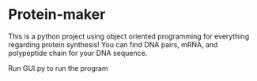 # Protein-maker
This is a python project using object oriented programming for everything regarding protein synthesis! You can find DNA pairs, mRNA, and polypeptide chain for your DNA sequence.

Run GUI.py to run the program
